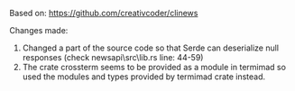 Based on: https://github.com/creativcoder/clinews

Changes made:
1. Changed a part of the source code so that Serde can deserialize null responses (check newsapi\src\lib.rs line: 44-59)
2. The crate crossterm seems to be provided as a module in termimad so used the modules and types provided by termimad crate instead.